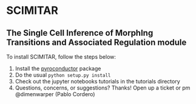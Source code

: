 # SCIMITAR
## The Single Cell Inference of MorphIng Transitions and Associated Regulation module

To install SCIMITAR, follow the steps below:
1. Install the [pyroconductor](https://github.com/dimenwarper/pyroconductor) package 
2. Do the usual `python setup.py install`
3. Check out the jupyter notebooks tutorials in the tutorials directory
4. Questions, concerns, or suggestions? Thanks! Open up a ticket or pm @dimenwarper (Pablo Cordero)
